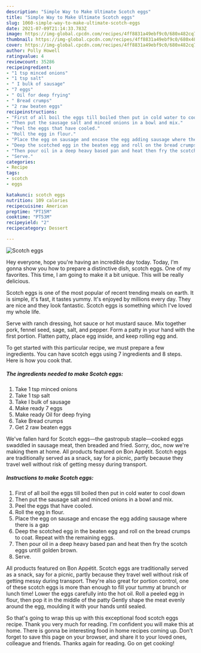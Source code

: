 ```yaml
---
description: "Simple Way to Make Ultimate Scotch eggs"
title: "Simple Way to Make Ultimate Scotch eggs"
slug: 1060-simple-way-to-make-ultimate-scotch-eggs
date: 2021-07-09T21:14:33.783Z
image: https://img-global.cpcdn.com/recipes/4ff8831a49ebf9c0/680x482cq70/scotch-eggs-recipe-main-photo.jpg
thumbnail: https://img-global.cpcdn.com/recipes/4ff8831a49ebf9c0/680x482cq70/scotch-eggs-recipe-main-photo.jpg
cover: https://img-global.cpcdn.com/recipes/4ff8831a49ebf9c0/680x482cq70/scotch-eggs-recipe-main-photo.jpg
author: Polly Howell
ratingvalue: 4
reviewcount: 35286
recipeingredient:
- "1 tsp minced onions"
- "1 tsp salt"
- " I bulk of sausage"
- "7 eggs"
- " Oil for deep frying"
- " Bread crumps"
- "2 raw beaten eggs"
recipeinstructions:
- "First of all boil the eggs till boiled then put in cold water to cool down"
- "Then put the sausage salt and minced onions in a bowl and mix."
- "Peel the eggs that have cooled."
- "Roll the egg in flour."
- "Place the egg on sausage and encase the egg adding sausage where there is a gap"
- "Deep the scotched egg in the beaten egg and roll on the bread crumps to coat. Repeat with the remaining eggs."
- "Then pour oil in a deep heavy based pan and heat then fry the scotch eggs untill golden brown."
- "Serve."
categories:
- Recipe
tags:
- scotch
- eggs

katakunci: scotch eggs 
nutrition: 109 calories
recipecuisine: American
preptime: "PT15M"
cooktime: "PT53M"
recipeyield: "2"
recipecategory: Dessert

---
```



![Scotch eggs](https://img-global.cpcdn.com/recipes/4ff8831a49ebf9c0/680x482cq70/scotch-eggs-recipe-main-photo.jpg)

Hey everyone, hope you're having an incredible day today. Today, I'm gonna show you how to prepare a distinctive dish, scotch eggs. One of my favorites. This time, I am going to make it a bit unique. This will be really delicious.

Scotch eggs is one of the most popular of recent trending meals on earth. It is simple, it's fast, it tastes yummy. It's enjoyed by millions every day. They are nice and they look fantastic. Scotch eggs is something which I've loved my whole life.

Serve with ranch dressing, hot sauce or hot mustard sauce. Mix together pork, fennel seed, sage, salt, and pepper. Form a patty in your hand with the first portion. Flatten patty, place egg inside, and keep rolling egg and.


To get started with this particular recipe, we must prepare a few ingredients. You can have scotch eggs using 7 ingredients and 8 steps. Here is how you cook that.

<!--inarticleads1-->

##### The ingredients needed to make Scotch eggs:

1. Take 1 tsp minced onions
1. Take 1 tsp salt
1. Take  I bulk of sausage
1. Make ready 7 eggs
1. Make ready  Oil for deep frying
1. Take  Bread crumps
1. Get 2 raw beaten eggs


We&#39;ve fallen hard for Scotch eggs—the gastropub staple—cooked eggs swaddled in sausage meat, then breaded and fried. Sorry, doc, now we&#39;re making them at home. All products featured on Bon Appétit. Scotch eggs are traditionally served as a snack, say for a picnic, partly because they travel well without risk of getting messy during transport. 

<!--inarticleads2-->

##### Instructions to make Scotch eggs:

1. First of all boil the eggs till boiled then put in cold water to cool down
1. Then put the sausage salt and minced onions in a bowl and mix.
1. Peel the eggs that have cooled.
1. Roll the egg in flour.
1. Place the egg on sausage and encase the egg adding sausage where there is a gap
1. Deep the scotched egg in the beaten egg and roll on the bread crumps to coat. Repeat with the remaining eggs.
1. Then pour oil in a deep heavy based pan and heat then fry the scotch eggs untill golden brown.
1. Serve.


All products featured on Bon Appétit. Scotch eggs are traditionally served as a snack, say for a picnic, partly because they travel well without risk of getting messy during transport. They&#39;re also great for portion control, one of these scotch eggs is more than enough to fill your tummy at brunch or lunch time! Lower the eggs carefully into the hot oil. Roll a peeled egg in flour, then pop it in the middle of the patty Gently shape the meat evenly around the egg, moulding it with your hands until sealed. 

So that's going to wrap this up with this exceptional food scotch eggs recipe. Thank you very much for reading. I'm confident you will make this at home. There is gonna be interesting food in home recipes coming up. Don't forget to save this page on your browser, and share it to your loved ones, colleague and friends. Thanks again for reading. Go on get cooking!
